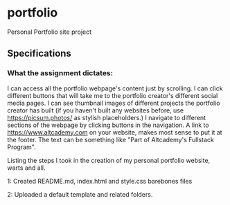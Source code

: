 # portfolio
Personal Portfolio site project

## Specifications
### What the assignment dictates:
I can access all the portfolio webpage's content just by scrolling.
I can click different buttons that will take me to the portfolio creator's different social media pages.
I can see thumbnail images of different projects the portfolio creator has built (if you haven't built any websites before, use https://picsum.photos/ as stylish placeholders.)
I navigate to different sections of the webpage by clicking buttons in the navigation.
A link to https://www.altcademy.com on your website, makes most sense to put it at the footer. The text can be something like "Part of Altcademy's Fullstack Program".


Listing the steps I took in the creation of my personal portfolio website, warts and all.

1: Created README.md, index.html and style.css barebones files

2: Uploaded a default template and related folders. 